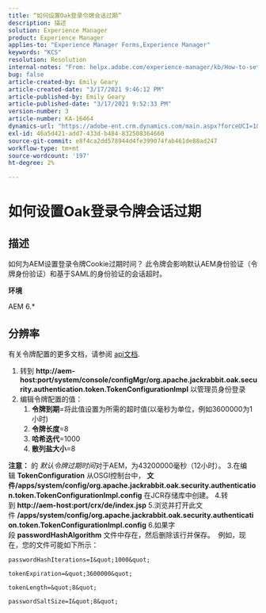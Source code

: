 ```yaml
---
title: “如何设置Oak登录令牌会话过期”
description: 描述
solution: Experience Manager
product: Experience Manager
applies-to: "Experience Manager Forms,Experience Manager"
keywords: "KCS"
resolution: Resolution
internal-notes: "From: helpx.adobe.com/experience-manager/kb/How-to-set-token-session-expiration-AEM.html"
bug: false
article-created-by: Emily Geary
article-created-date: "3/17/2021 9:46:12 PM"
article-published-by: Emily Geary
article-published-date: "3/17/2021 9:52:33 PM"
version-number: 3
article-number: KA-16464
dynamics-url: "https://adobe-ent.crm.dynamics.com/main.aspx?forceUCI=1&pagetype=entityrecord&etn=knowledgearticle&id=1f76a130-6a87-eb11-a812-000d3a593216"
exl-id: 46a5d421-add7-433d-b484-832508364660
source-git-commit: e8f4ca2dd578944d4fe399074fab461de88ad247
workflow-type: tm+mt
source-wordcount: '197'
ht-degree: 2%

---
```


# 如何设置Oak登录令牌会话过期

## 描述


如何为AEM设置登录令牌Cookie过期时间？ 此令牌会影响默认AEM身份验证（令牌身份验证）和基于SAML的身份验证的会话超时。

<b>环境</b>

AEM 6.\*




## 分辨率


有关令牌配置的更多文档，请参阅 [api文档](https://jackrabbit.apache.org/oak/docs/apidocs/org/apache/jackrabbit/oak/security/authentication/token/TokenConfigurationImpl.html).

1. 转到 <b>http://aem-host:port/system/console/configMgr/org.apache.jackrabbit.oak.security.authentication.token.TokenConfigurationImpl</b> 以管理员身份登录
2. 编辑令牌配置的值：
   1. <b>令牌到期</b>=将此值设置为所需的超时值(以毫秒为单位，例如3600000为1小时)
   2. <b>令牌长度</b>=8
   3. <b>哈希迭代</b>=1000
   4. <b>散列盐大小</b>=8

<b>注意：</b> 的 *默认令牌过期时间*对于AEM，为43200000毫秒（12小时）。
3.在编辑 <b>TokenConfiguration</b> 从OSGI控制台中， <b>文件/apps/system/config/org.apache.jackrabbit.oak.security.authentication.token.TokenConfigurationImpl.config</b> 在JCR存储库中创建。
4.转到 <b>http://aem-host:port/crx/de/index.jsp</b>
5.浏览并打开此文件 <b>/apps/system/config/org.apache.jackrabbit.oak.security.authentication.token.TokenConfigurationImpl.config</b>
6.如果字段 <b>passwordHashAlgorithm</b> 文件中存在，然后删除该行并保存。  例如，现在，您的文件可能如下所示：

    passwordHashIterations=I&quot;1000&quot;
    
    tokenExpiration=&quot;3600000&quot;
    
    tokenLength=&quot;8&quot;
    
    passwordSaltSize=I&quot;8&quot;
    
